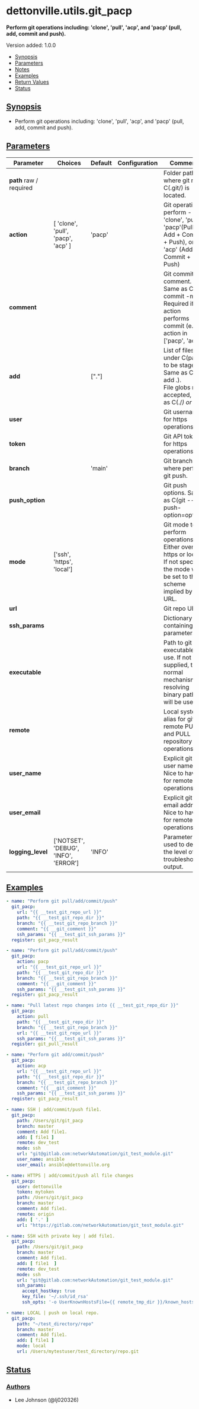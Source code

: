 # dettonville.utils.git_pacp

**Perform git operations including: 'clone', 'pull', 'acp', and 'pacp' (pull, add, commit and push).**

Version added: 1.0.0

-   [Synopsis](https://github.com/dettonville/ansible-dettonville-utils/blob/main/docs/dettonville.utils.git_pacp.md#synopsis)
-   [Parameters](https://github.com/dettonville/ansible-dettonville-utils/blob/main/docs/dettonville.utils.git_pacp.md#parameters)
-   [Notes](https://github.com/dettonville/ansible-dettonville-utils/blob/main/docs/dettonville.utils.git_pacp.md#notes)
-   [Examples](https://github.com/dettonville/ansible-dettonville-utils/blob/main/docs/dettonville.utils.git_pacp.md#examples)
-   [Return Values](https://github.com/dettonville/ansible-dettonville-utils/blob/main/docs/dettonville.utils.git_pacp.md#return-values)
-   [Status](https://github.com/dettonville/ansible-dettonville-utils/blob/main/docs/dettonville.utils.git_pacp.md#status)

## [Synopsis](https://github.com/dettonville/ansible-dettonville-utils/blob/main/docs/dettonville.utils.git_pacp.md#synopsis)

- Perform git operations including: 'clone', 'pull', 'acp', and 'pacp' (pull, add, commit and push).

## [Parameters](https://github.com/dettonville/ansible-dettonville-utils/blob/main/docs/dettonville.utils.git_pacp.md#parameters)

| Parameter | Choices | Default | Configuration | Comments |
| --- | --- | --- | --- | --- |
| **path** raw / required |  |  |  | Folder path where git repo C(.git/) is located.
| **action** | [ 'clone', 'pull', 'pacp', 'acp' ] | 'pacp' |  | Git operation to perform - 'clone', 'pull', 'pacp'(Pull + Add + Commit + Push), or 'acp' (Add + Commit + Push)
| **comment** |  |  |  | Git commit comment. Same as C(git commit -m).<br>Required if action performs commit (e.g., if action in ['pacp', 'acp'])
| **add** |  | ["."] |  | List of files under C(path) to be staged. Same as C(git add .).<br>File globs not accepted, such as C(./*) or C(*).
| **user** |  |  |  | Git username for https operations.
| **token** |  |  |  | Git API token for https operations.
| **branch** |  | 'main' |  | Git branch where perform git push.
| **push_option** |  |  |  | Git push options. Same as C(git --push-option=option).
| **mode** | ['ssh', 'https', 'local']  |  |  | Git mode to perform operations. Either over ssh, https or local.<br>If not specified, the mode will be set to the scheme implied by the URL.
| **url** |  |  |  | Git repo URL.
| **ssh_params** |  |  |  | Dictionary containing SSH parameters.
| **executable** |  |  |  | Path to git executable to use. If not supplied, the normal mechanism for resolving binary paths will be used.
| **remote** |  |  |  | Local system alias for git remote PUSH and PULL repository operations.
| **user_name** |  |  |  | Explicit git local user name. Nice to have for remote operations.
| **user_email** |  |  |  | Explicit git local email address. Nice to have for remote operations.
| **logging_level** | ['NOTSET', 'DEBUG', 'INFO', 'ERROR']  | 'INFO' |  | Parameter used to define the level of troubleshooting output.


## [Examples](https://github.com/dettonville/ansible-dettonville-utils/blob/main/docs/dettonville.utils.git_pacp.md#examples)

```yaml
- name: "Perform git pull/add/commit/push"
  git_pacp:
    url: "{{ __test_git_repo_url }}"
    path: "{{ __test_git_repo_dir }}"
    branch: "{{ __test_git_repo_branch }}"
    comment: "{{ __git_comment }}"
    ssh_params: "{{ __test_git_ssh_params }}"
  register: git_pacp_result

- name: "Perform git pull/add/commit/push"
  git_pacp:
    action: pacp
    url: "{{ __test_git_repo_url }}"
    path: "{{ __test_git_repo_dir }}"
    branch: "{{ __test_git_repo_branch }}"
    comment: "{{ __git_comment }}"
    ssh_params: "{{ __test_git_ssh_params }}"
  register: git_pacp_result

- name: "Pull latest repo changes into {{ __test_git_repo_dir }}"
  git_pacp:
    action: pull
    path: "{{ __test_git_repo_dir }}"
    branch: "{{ __test_git_repo_branch }}"
    url: "{{ __test_git_repo_url }}"
    ssh_params: "{{ __test_git_ssh_params }}"
  register: git_pull_result

- name: "Perform git add/commit/push"
  git_pacp:
    action: acp
    url: "{{ __test_git_repo_url }}"
    path: "{{ __test_git_repo_dir }}"
    branch: "{{ __test_git_repo_branch }}"
    comment: "{{ __git_comment }}"
    ssh_params: "{{ __test_git_ssh_params }}"
  register: git_pacp_result

- name: SSH | add/commit/push file1.
  git_pacp:
    path: /Users/git/git_pacp
    branch: master
    comment: Add file1.
    add: [ file1 ]
    remote: dev_test
    mode: ssh
    url: "git@gitlab.com:networkAutomation/git_test_module.git"
    user_name: ansible
    user_email: ansible@dettonville.org

- name: HTTPS | add/commit/push all file changes
  git_pacp:
    user: dettonville
    token: mytoken
    path: /Users/git/git_pacp
    branch: master
    comment: Add file1.
    remote: origin
    add: [ '.' ]
    url: "https://gitlab.com/networkAutomation/git_test_module.git"

- name: SSH with private key | add file1.
  git_pacp:
    path: /Users/git/git_pacp
    branch: master
    comment: Add file1.
    add: [ file1  ]
    remote: dev_test
    mode: ssh
    url: "git@gitlab.com:networkAutomation/git_test_module.git"
    ssh_params:
      accept_hostkey: true
      key_file: '~/.ssh/id_rsa'
      ssh_opts: '-o UserKnownHostsFile={{ remote_tmp_dir }}/known_hosts'

- name: LOCAL | push on local repo.
  git_pacp:
    path: "~/test_directory/repo"
    branch: master
    comment: Add file1.
    add: [ file1 ]
    mode: local
    url: /Users/mytestuser/test_directory/repo.git

```


## [Status](https://github.com/dettonville/ansible-dettonville-utils/blob/main/docs/dettonville.utils.git_pacp.md#status)


### [Authors](https://github.com/dettonville/ansible-dettonville-utils/blob/main/docs/dettonville.utils.git_pacp.md#authors)

-   Lee Johnson (@lj020326)
